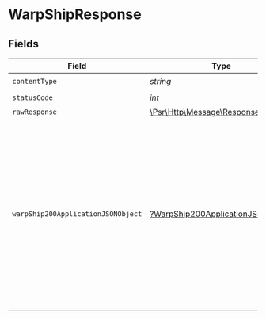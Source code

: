# WarpShipResponse


## Fields

| Field                                                                                                                                                                    | Type                                                                                                                                                                     | Required                                                                                                                                                                 | Description                                                                                                                                                              |
| ------------------------------------------------------------------------------------------------------------------------------------------------------------------------ | ------------------------------------------------------------------------------------------------------------------------------------------------------------------------ | ------------------------------------------------------------------------------------------------------------------------------------------------------------------------ | ------------------------------------------------------------------------------------------------------------------------------------------------------------------------ |
| `contentType`                                                                                                                                                            | *string*                                                                                                                                                                 | :heavy_check_mark:                                                                                                                                                       | N/A                                                                                                                                                                      |
| `statusCode`                                                                                                                                                             | *int*                                                                                                                                                                    | :heavy_check_mark:                                                                                                                                                       | N/A                                                                                                                                                                      |
| `rawResponse`                                                                                                                                                            | [\Psr\Http\Message\ResponseInterface](https://www.php-fig.org/psr/psr-7/#33-psrhttpmessageresponseinterface)                                                             | :heavy_minus_sign:                                                                                                                                                       | N/A                                                                                                                                                                      |
| `warpShip200ApplicationJSONObject`                                                                                                                                       | [?WarpShip200ApplicationJSON](../../models/operations/WarpShip200ApplicationJSON.md)                                                                                     | :heavy_minus_sign:                                                                                                                                                       | The successful transit information including the route details and changes to ship fuel, supplies, and crew wages paid. The route includes the expected time of arrival. |